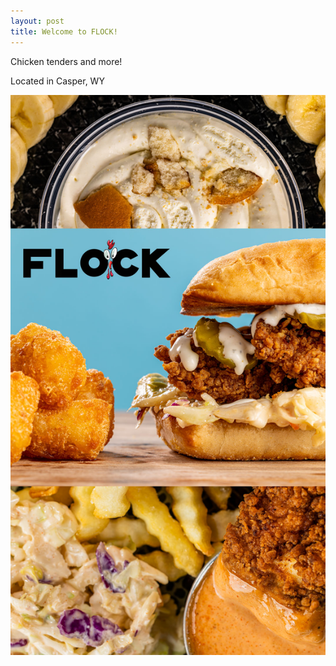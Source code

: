```yaml
---
layout: post
title: Welcome to FLOCK!
---
```


Chicken tenders and more!


Located in Casper, WY

<img src="/images/layered foods.JPG">
